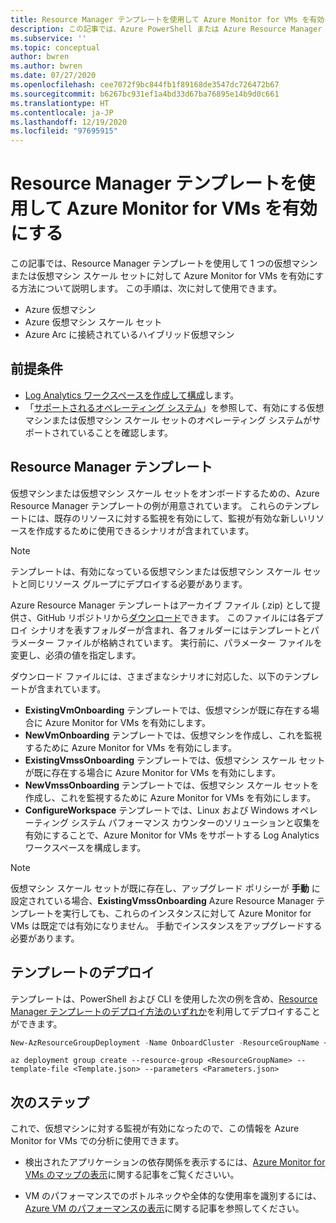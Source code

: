 ```yaml
---
title: Resource Manager テンプレートを使用して Azure Monitor for VMs を有効にする
description: この記事では、Azure PowerShell または Azure Resource Manager テンプレートを使用して、1 つ以上の Azure 仮想マシンまたは仮想マシン スケール セットで Azure Monitor for VMs を有効にする方法について説明します。
ms.subservice: ''
ms.topic: conceptual
author: bwren
ms.author: bwren
ms.date: 07/27/2020
ms.openlocfilehash: cee7072f9bc844fb1f89168de3547dc726472b67
ms.sourcegitcommit: b6267bc931ef1a4bd33d67ba76895e14b9d0c661
ms.translationtype: HT
ms.contentlocale: ja-JP
ms.lasthandoff: 12/19/2020
ms.locfileid: "97695915"
---
```

# <a name="enable-azure-monitor-for-vms-using-resource-manager-templates"></a>Resource Manager テンプレートを使用して Azure Monitor for VMs を有効にする
この記事では、Resource Manager テンプレートを使用して 1 つの仮想マシンまたは仮想マシン スケール セットに対して Azure Monitor for VMs を有効にする方法について説明します。 この手順は、次に対して使用できます。

- Azure 仮想マシン
- Azure 仮想マシン スケール セット
- Azure Arc に接続されているハイブリッド仮想マシン

## <a name="prerequisites"></a>前提条件

- [Log Analytics ワークスペースを作成して構成](vminsights-configure-workspace.md)します。 
- 「[サポートされるオペレーティング システム](vminsights-enable-overview.md#supported-operating-systems)」を参照して、有効にする仮想マシンまたは仮想マシン スケール セットのオペレーティング システムがサポートされていることを確認します。 

## <a name="resource-manager-templates"></a>Resource Manager テンプレート

仮想マシンまたは仮想マシン スケール セットをオンボードするための、Azure Resource Manager テンプレートの例が用意されています。 これらのテンプレートには、既存のリソースに対する監視を有効にして、監視が有効な新しいリソースを作成するために使用できるシナリオが含まれています。

>[!NOTE]
>テンプレートは、有効になっている仮想マシンまたは仮想マシン スケール セットと同じリソース グループにデプロイする必要があります。


Azure Resource Manager テンプレートはアーカイブ ファイル (.zip) として提供さ、GitHub リポジトリから[ダウンロード](https://aka.ms/VmInsightsARMTemplates)できます。 このファイルには各デプロイ シナリオを表すフォルダーが含まれ、各フォルダーにはテンプレートとパラメーター ファイルが格納されています。 実行前に、パラメーター ファイルを変更し、必須の値を指定します。 

ダウンロード ファイルには、さまざまなシナリオに対応した、以下のテンプレートが含まれています。

- **ExistingVmOnboarding** テンプレートでは、仮想マシンが既に存在する場合に Azure Monitor for VMs を有効にします。
- **NewVmOnboarding** テンプレートでは、仮想マシンを作成し、これを監視するために Azure Monitor for VMs を有効にします。
- **ExistingVmssOnboarding** テンプレートでは、仮想マシン スケール セットが既に存在する場合に Azure Monitor for VMs を有効にします。
- **NewVmssOnboarding** テンプレートでは、仮想マシン スケール セットを作成し、これを監視するために Azure Monitor for VMs を有効にします。
- **ConfigureWorkspace** テンプレートでは、Linux および Windows オペレーティング システム パフォーマンス カウンターのソリューションと収集を有効にすることで、Azure Monitor for VMs をサポートする Log Analytics ワークスペースを構成します。

>[!NOTE]
>仮想マシン スケール セットが既に存在し、アップグレード ポリシーが **手動** に設定されている場合、**ExistingVmssOnboarding** Azure Resource Manager テンプレートを実行しても、これらのインスタンスに対して Azure Monitor for VMs は既定では有効になりません。 手動でインスタンスをアップグレードする必要があります。

## <a name="deploy-templates"></a>テンプレートのデプロイ
テンプレートは、PowerShell および CLI を使用した次の例を含め、[Resource Manager テンプレートのデプロイ方法のいずれか](../../azure-resource-manager/templates/deploy-powershell.md)を利用してデプロイすることができます。

```powershell
New-AzResourceGroupDeployment -Name OnboardCluster -ResourceGroupName <ResourceGroupName> -TemplateFile <Template.json> -TemplateParameterFile <Parameters.json>
```


```azurecli
az deployment group create --resource-group <ResourceGroupName> --template-file <Template.json> --parameters <Parameters.json>
```



## <a name="next-steps"></a>次のステップ

これで、仮想マシンに対する監視が有効になったので、この情報を Azure Monitor for VMs での分析に使用できます。

- 検出されたアプリケーションの依存関係を表示するには、[Azure Monitor for VMs のマップの表示](vminsights-maps.md)に関する記事をご覧くださいい。

- VM のパフォーマンスでのボトルネックや全体的な使用率を識別するには、[Azure VM のパフォーマンスの表示](vminsights-performance.md)に関する記事を参照してください。
